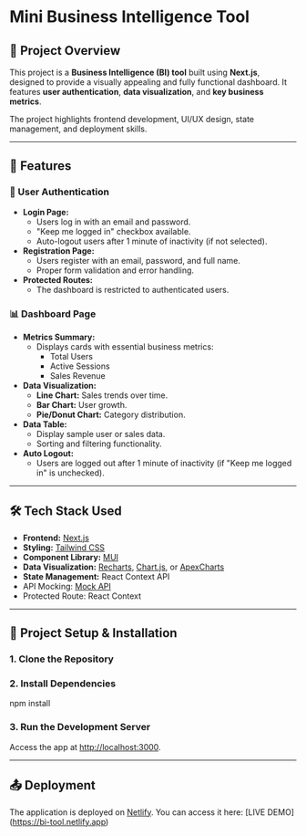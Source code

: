 # Mini Business Intelligence Tool

## 🚀 Project Overview

This project is a **Business Intelligence (BI) tool** built using **Next.js**, designed to provide a visually appealing and fully functional dashboard. It features **user authentication**, **data visualization**, and **key business metrics**.

The project highlights frontend development, UI/UX design, state management, and deployment skills.

---

## 📌 Features

### 🔑 User Authentication

- **Login Page:**
  - Users log in with an email and password.
  - "Keep me logged in" checkbox available.
  - Auto-logout users after 1 minute of inactivity (if not selected).
- **Registration Page:**
  - Users register with an email, password, and full name.
  - Proper form validation and error handling.
- **Protected Routes:**
  - The dashboard is restricted to authenticated users.

### 📊 Dashboard Page

- **Metrics Summary:**
  - Displays cards with essential business metrics:
    - Total Users
    - Active Sessions
    - Sales Revenue
- **Data Visualization:**
  - **Line Chart:** Sales trends over time.
  - **Bar Chart:** User growth.
  - **Pie/Donut Chart:** Category distribution.
- **Data Table:**
  - Display sample user or sales data.
  - Sorting and filtering functionality.
- **Auto Logout:**
  - Users are logged out after 1 minute of inactivity (if "Keep me logged in" is unchecked).

---

## 🛠️ Tech Stack Used

- **Frontend:** [Next.js](https://nextjs.org/)
- **Styling:** [Tailwind CSS](https://tailwindcss.com/)
- **Component Library:** [MUI](https://mui.com/)&#x20;
- **Data Visualization:** [Recharts](https://recharts.org/), [Chart.js](https://www.chartjs.org/), or [ApexCharts](https://apexcharts.com/)
- **State Management:** React Context API
- API Mocking: [Mock API](https://mockapi.io/)
- Protected Route: React Context

---

## 📂 Project Setup & Installation

### 1. Clone the Repository

### 2. Install Dependencies

npm install

### 3. Run the Development Server

Access the app at [http://localhost:3000](http://localhost:3000).

---

## 📤 Deployment

The application is deployed on [Netlify](https://netlify.com/). You can access it here: [LIVE DEMO] (https://bi-tool.netlify.app)
